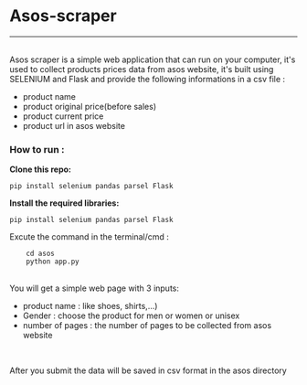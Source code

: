 # Asos-scraper

<hr>
<br>
Asos scraper is a simple web application that can run on your computer, it's used to collect products prices data from asos website, it's built using SELENIUM and Flask and provide the following informations in a csv file :

<br>
<ul>
  <li>product name</li>
  <li>product original price(before sales)</li>
  <li>product current price</li>
  <li>product url in asos website</li>

</ul>

<h3>How to run :</h3>

<b>Clone this repo: </b>

```pip install selenium pandas parsel Flask```

<b>Install the required libraries: </b>

```pip install selenium pandas parsel Flask```
<br>

Excute the command in the terminal/cmd : 

```
    cd asos
    python app.py
```


<br>
You will get a simple web page with 3 inputs:
<ul>
  <li>product name : like shoes, shirts,...) </li>
  <li>Gender : choose the product for men or women or unisex </li>
  <li>number of pages : the number of pages to be collected from asos website</li>
</ul>

<br>

After you submit the data will be saved in csv format in the asos directory


